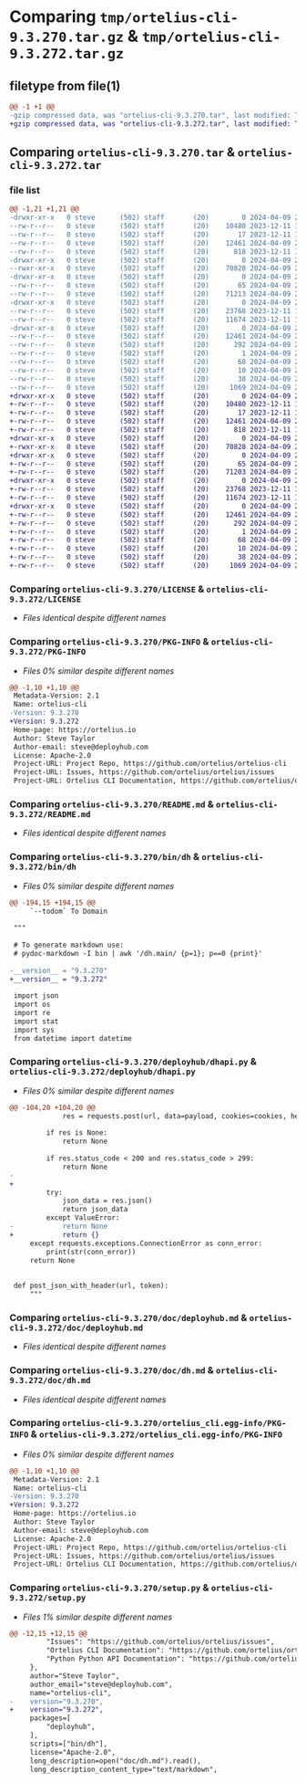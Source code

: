 # Comparing `tmp/ortelius-cli-9.3.270.tar.gz` & `tmp/ortelius-cli-9.3.272.tar.gz`

## filetype from file(1)

```diff
@@ -1 +1 @@
-gzip compressed data, was "ortelius-cli-9.3.270.tar", last modified: Tue Apr  9 21:28:59 2024, max compression
+gzip compressed data, was "ortelius-cli-9.3.272.tar", last modified: Tue Apr  9 22:36:07 2024, max compression
```

## Comparing `ortelius-cli-9.3.270.tar` & `ortelius-cli-9.3.272.tar`

### file list

```diff
@@ -1,21 +1,21 @@
-drwxr-xr-x   0 steve      (502) staff       (20)        0 2024-04-09 21:28:59.639604 ortelius-cli-9.3.270/
--rw-r--r--   0 steve      (502) staff       (20)    10480 2023-12-11 19:25:24.000000 ortelius-cli-9.3.270/LICENSE
--rw-r--r--   0 steve      (502) staff       (20)       17 2023-12-11 19:25:24.000000 ortelius-cli-9.3.270/MANIFEST.in
--rw-r--r--   0 steve      (502) staff       (20)    12461 2024-04-09 21:28:59.638579 ortelius-cli-9.3.270/PKG-INFO
--rw-r--r--   0 steve      (502) staff       (20)      818 2023-12-11 19:25:24.000000 ortelius-cli-9.3.270/README.md
-drwxr-xr-x   0 steve      (502) staff       (20)        0 2024-04-09 21:28:59.620467 ortelius-cli-9.3.270/bin/
--rwxr-xr-x   0 steve      (502) staff       (20)    70828 2024-04-09 21:28:41.000000 ortelius-cli-9.3.270/bin/dh
-drwxr-xr-x   0 steve      (502) staff       (20)        0 2024-04-09 21:28:59.622645 ortelius-cli-9.3.270/deployhub/
--rw-r--r--   0 steve      (502) staff       (20)       65 2024-04-09 21:28:41.000000 ortelius-cli-9.3.270/deployhub/__init__.py
--rw-r--r--   0 steve      (502) staff       (20)    71213 2024-04-09 21:28:28.000000 ortelius-cli-9.3.270/deployhub/dhapi.py
-drwxr-xr-x   0 steve      (502) staff       (20)        0 2024-04-09 21:28:59.625827 ortelius-cli-9.3.270/doc/
--rw-r--r--   0 steve      (502) staff       (20)    23768 2023-12-11 19:25:24.000000 ortelius-cli-9.3.270/doc/deployhub.md
--rw-r--r--   0 steve      (502) staff       (20)    11674 2023-12-11 19:25:24.000000 ortelius-cli-9.3.270/doc/dh.md
-drwxr-xr-x   0 steve      (502) staff       (20)        0 2024-04-09 21:28:59.636560 ortelius-cli-9.3.270/ortelius_cli.egg-info/
--rw-r--r--   0 steve      (502) staff       (20)    12461 2024-04-09 21:28:59.000000 ortelius-cli-9.3.270/ortelius_cli.egg-info/PKG-INFO
--rw-r--r--   0 steve      (502) staff       (20)      292 2024-04-09 21:28:59.000000 ortelius-cli-9.3.270/ortelius_cli.egg-info/SOURCES.txt
--rw-r--r--   0 steve      (502) staff       (20)        1 2024-04-09 21:28:59.000000 ortelius-cli-9.3.270/ortelius_cli.egg-info/dependency_links.txt
--rw-r--r--   0 steve      (502) staff       (20)       68 2024-04-09 21:28:59.000000 ortelius-cli-9.3.270/ortelius_cli.egg-info/requires.txt
--rw-r--r--   0 steve      (502) staff       (20)       10 2024-04-09 21:28:59.000000 ortelius-cli-9.3.270/ortelius_cli.egg-info/top_level.txt
--rw-r--r--   0 steve      (502) staff       (20)       38 2024-04-09 21:28:59.639756 ortelius-cli-9.3.270/setup.cfg
--rw-r--r--   0 steve      (502) staff       (20)     1069 2024-04-09 21:28:41.000000 ortelius-cli-9.3.270/setup.py
+drwxr-xr-x   0 steve      (502) staff       (20)        0 2024-04-09 22:36:07.130959 ortelius-cli-9.3.272/
+-rw-r--r--   0 steve      (502) staff       (20)    10480 2023-12-11 19:25:24.000000 ortelius-cli-9.3.272/LICENSE
+-rw-r--r--   0 steve      (502) staff       (20)       17 2023-12-11 19:25:24.000000 ortelius-cli-9.3.272/MANIFEST.in
+-rw-r--r--   0 steve      (502) staff       (20)    12461 2024-04-09 22:36:07.125479 ortelius-cli-9.3.272/PKG-INFO
+-rw-r--r--   0 steve      (502) staff       (20)      818 2023-12-11 19:25:24.000000 ortelius-cli-9.3.272/README.md
+drwxr-xr-x   0 steve      (502) staff       (20)        0 2024-04-09 22:36:07.112797 ortelius-cli-9.3.272/bin/
+-rwxr-xr-x   0 steve      (502) staff       (20)    70828 2024-04-09 22:35:52.000000 ortelius-cli-9.3.272/bin/dh
+drwxr-xr-x   0 steve      (502) staff       (20)        0 2024-04-09 22:36:07.114594 ortelius-cli-9.3.272/deployhub/
+-rw-r--r--   0 steve      (502) staff       (20)       65 2024-04-09 22:35:52.000000 ortelius-cli-9.3.272/deployhub/__init__.py
+-rw-r--r--   0 steve      (502) staff       (20)    71203 2024-04-09 22:35:31.000000 ortelius-cli-9.3.272/deployhub/dhapi.py
+drwxr-xr-x   0 steve      (502) staff       (20)        0 2024-04-09 22:36:07.117287 ortelius-cli-9.3.272/doc/
+-rw-r--r--   0 steve      (502) staff       (20)    23768 2023-12-11 19:25:24.000000 ortelius-cli-9.3.272/doc/deployhub.md
+-rw-r--r--   0 steve      (502) staff       (20)    11674 2023-12-11 19:25:24.000000 ortelius-cli-9.3.272/doc/dh.md
+drwxr-xr-x   0 steve      (502) staff       (20)        0 2024-04-09 22:36:07.123515 ortelius-cli-9.3.272/ortelius_cli.egg-info/
+-rw-r--r--   0 steve      (502) staff       (20)    12461 2024-04-09 22:36:07.000000 ortelius-cli-9.3.272/ortelius_cli.egg-info/PKG-INFO
+-rw-r--r--   0 steve      (502) staff       (20)      292 2024-04-09 22:36:07.000000 ortelius-cli-9.3.272/ortelius_cli.egg-info/SOURCES.txt
+-rw-r--r--   0 steve      (502) staff       (20)        1 2024-04-09 22:36:07.000000 ortelius-cli-9.3.272/ortelius_cli.egg-info/dependency_links.txt
+-rw-r--r--   0 steve      (502) staff       (20)       68 2024-04-09 22:36:07.000000 ortelius-cli-9.3.272/ortelius_cli.egg-info/requires.txt
+-rw-r--r--   0 steve      (502) staff       (20)       10 2024-04-09 22:36:07.000000 ortelius-cli-9.3.272/ortelius_cli.egg-info/top_level.txt
+-rw-r--r--   0 steve      (502) staff       (20)       38 2024-04-09 22:36:07.131209 ortelius-cli-9.3.272/setup.cfg
+-rw-r--r--   0 steve      (502) staff       (20)     1069 2024-04-09 22:35:52.000000 ortelius-cli-9.3.272/setup.py
```

### Comparing `ortelius-cli-9.3.270/LICENSE` & `ortelius-cli-9.3.272/LICENSE`

 * *Files identical despite different names*

### Comparing `ortelius-cli-9.3.270/PKG-INFO` & `ortelius-cli-9.3.272/PKG-INFO`

 * *Files 0% similar despite different names*

```diff
@@ -1,10 +1,10 @@
 Metadata-Version: 2.1
 Name: ortelius-cli
-Version: 9.3.270
+Version: 9.3.272
 Home-page: https://ortelius.io
 Author: Steve Taylor
 Author-email: steve@deployhub.com
 License: Apache-2.0
 Project-URL: Project Repo, https://github.com/ortelius/ortelius-cli
 Project-URL: Issues, https://github.com/ortelius/ortelius/issues
 Project-URL: Ortelius CLI Documentation, https://github.com/ortelius/ortelius-cli/blob/main/doc/dh.md
```

### Comparing `ortelius-cli-9.3.270/README.md` & `ortelius-cli-9.3.272/README.md`

 * *Files identical despite different names*

### Comparing `ortelius-cli-9.3.270/bin/dh` & `ortelius-cli-9.3.272/bin/dh`

 * *Files 0% similar despite different names*

```diff
@@ -194,15 +194,15 @@
     `--todom` To Domain
 
 """
 
 # To generate markdown use:
 # pydoc-markdown -I bin | awk '/dh.main/ {p=1}; p==0 {print}'
 
-__version__ = "9.3.270"
+__version__ = "9.3.272"
 
 import json
 import os
 import re
 import stat
 import sys
 from datetime import datetime
```

### Comparing `ortelius-cli-9.3.270/deployhub/dhapi.py` & `ortelius-cli-9.3.272/deployhub/dhapi.py`

 * *Files 0% similar despite different names*

```diff
@@ -104,20 +104,20 @@
             res = requests.post(url, data=payload, cookies=cookies, headers={"Content-Type": "application/json", "host": "console.deployhub.com"}, timeout=300)
 
         if res is None:
             return None
 
         if res.status_code < 200 and res.status_code > 299:
             return None
-        
+
         try:
             json_data = res.json()  
             return json_data
         except ValueError:
-            return None  
+            return {}  
     except requests.exceptions.ConnectionError as conn_error:
         print(str(conn_error))
     return None
 
 
 def post_json_with_header(url, token):
     """
```

### Comparing `ortelius-cli-9.3.270/doc/deployhub.md` & `ortelius-cli-9.3.272/doc/deployhub.md`

 * *Files identical despite different names*

### Comparing `ortelius-cli-9.3.270/doc/dh.md` & `ortelius-cli-9.3.272/doc/dh.md`

 * *Files identical despite different names*

### Comparing `ortelius-cli-9.3.270/ortelius_cli.egg-info/PKG-INFO` & `ortelius-cli-9.3.272/ortelius_cli.egg-info/PKG-INFO`

 * *Files 0% similar despite different names*

```diff
@@ -1,10 +1,10 @@
 Metadata-Version: 2.1
 Name: ortelius-cli
-Version: 9.3.270
+Version: 9.3.272
 Home-page: https://ortelius.io
 Author: Steve Taylor
 Author-email: steve@deployhub.com
 License: Apache-2.0
 Project-URL: Project Repo, https://github.com/ortelius/ortelius-cli
 Project-URL: Issues, https://github.com/ortelius/ortelius/issues
 Project-URL: Ortelius CLI Documentation, https://github.com/ortelius/ortelius-cli/blob/main/doc/dh.md
```

### Comparing `ortelius-cli-9.3.270/setup.py` & `ortelius-cli-9.3.272/setup.py`

 * *Files 1% similar despite different names*

```diff
@@ -12,15 +12,15 @@
         "Issues": "https://github.com/ortelius/ortelius/issues",
         "Ortelius CLI Documentation": "https://github.com/ortelius/ortelius-cli/blob/main/doc/dh.md",
         "Python Python API Documentation": "https://github.com/ortelius/ortelius-cli/blob/main/doc/deployhub.md",
     },
     author="Steve Taylor",
     author_email="steve@deployhub.com",
     name="ortelius-cli",
-    version="9.3.270",
+    version="9.3.272",
     packages=[
         "deployhub",
     ],
     scripts=["bin/dh"],
     license="Apache-2.0",
     long_description=open("doc/dh.md").read(),
     long_description_content_type="text/markdown",
```


